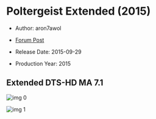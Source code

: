 # Poltergeist Extended (2015)

* Author: aron7awol

* [Forum Post](https://www.avsforum.com/threads/bass-eq-for-filtered-movies.2995212/post-57824356)

* Release Date: 2015-09-29
* Production Year: 2015

## Extended DTS-HD MA 7.1

![img 0](https://i.imgur.com/zjL4RBp.jpg)

![img 1](https://i.imgur.com/Yu9k3Oc.jpg)

